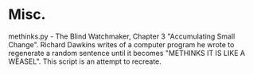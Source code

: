# Misc.

methinks.py - The Blind Watchmaker, Chapter 3 "Accumulating Small Change". Richard Dawkins writes of a computer program he wrote to regenerate a random sentence until it becomes "METHINKS IT IS LIKE A WEASEL". This script is an attempt to recreate.
